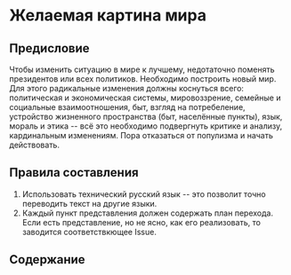 # Желаемая картина мира

## Предисловие

Чтобы изменить ситуацию в мире к лучшему, недотаточно поменять президентов или всех политиков. Необходимо построить новый мир. Для этого радикальные изменения должны коснуться всего: политическая и экономическая системы, мировоззрение, семейные и социальные взаимоотношения, быт, взгляд на потребеление, устройство жизненного пространства (быт, населённые пункты), язык, мораль и этика -- всё это необходимо подвергнуть критике и анализу, кардинальным изменениям. Пора отказаться от популизма и начать действовать.

## Правила составления

1. Использовать технический русский язык -- это позволит точно переводить текст на другие языки.
2. Каждый пункт представления должен содержать план перехода. Если есть представление, но не ясно, как его реализовать, то заводится соответствкющее Issue.

## Содержание
